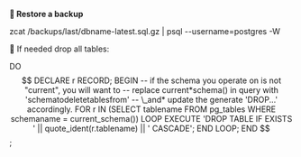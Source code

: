 **🔹 Restore a backup**

zcat /backups/last/dbname-latest.sql.gz | psql --username=postgres -W

📍 If needed drop all tables:

DO $$ DECLARE
r RECORD;
BEGIN
-- if the schema you operate on is not "current", you will want to
-- replace current*schema() in query with 'schematodeletetablesfrom'
-- \_and* update the generate 'DROP...' accordingly.
FOR r IN (SELECT tablename FROM pg_tables WHERE schemaname = current_schema()) LOOP
EXECUTE 'DROP TABLE IF EXISTS ' || quote_ident(r.tablename) || ' CASCADE';
END LOOP;
END $$;
